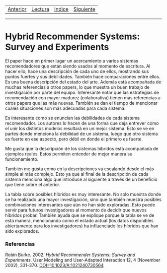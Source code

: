 <table><tr><td>
  <a href="./Blog09.md">Anterior</a>
</td><td>
  <a href="./Lecturas/Blog10.pdf">Lectura</a>
</td><td>
  <a href="./README.md">Indice</a>
</td><td>
  <a href="./Blog11.md">Siguiente</a>
</td></tr></table>

***

# Hybrid Recommender Systems: Survey and Experiments

<!-- TODO: RESUMEN -->

El paper hace en primer lugar un acercamiento a varios sistemas recomendadores que están siendo usados al momento de escritura.
Al hacer ello, hace una descripción de cada uno de ellos, mostrando sus puntos fuertes y sus debilidades. También hace comparaciones entre ellos.
Es una buena descripción del estado del arte.
Además está acompañada de muchas referencias a otros papers, lo que muestra un buen trabajo de investigación por parte del equipo.
Interesante notar que las estrategias de recomendación con mayor madurez (colaborativa) tienen más referencias a otros papers que las más nuevas.
También se dan el tiempo de mencionar cuales situaciones son más adecuadas para cada sistema.

Es interesante como se enuncian las debilidades de cada sistema recomendador.
Los autores lo hacen de una forma que deja entrever como el unir los distintos modelos resultará en un mejor sistema.
Esto se ve en partes donde menciona la debilidad de un sistema, luego que otro sistema es fuerte en ese aspecto, pero débil en donde el primero es fuerte.

Me gusta que la descripción de los sistemas híbridos está acompañada de ejemplos reales.
Estos permiten entender de mejor manera su funcionamiento.

También me gusta como en la descripciones va escalando desde el más simple al más complejo.
Esto ya que al final de la descripción de cada sistema menciona algo que introduce al siguiente a través de un beneficio que tiene sobre el anterior.

La tabla sobre posibles híbridos es muy interesante.
No solo muestra donde se ha realizado una mayor investigación, sino que también muestra posibles combinaciones interesantes que aún no han sido exploradas.
Esto puede servir para futuros investigadores al momento de decidir que nuevos híbridos probar.
También ayuda que se explique porque la tabla se ve de esta manera, mencionando como el estado actual (los datos disponibles abiertamente para los investigadores) ha influenciado los híbridos que han sido explorados.



### Referencias

Robin Burke. 2002. _Hybrid Recommender Systems: Survey and Experiments._ User Modeling and User-Adapted Interaction 12, 4 (November 2002), 331-370. [DOI=10.1023/A:1021240730564](http://dx.doi.org/10.1023/A:1021240730564)
